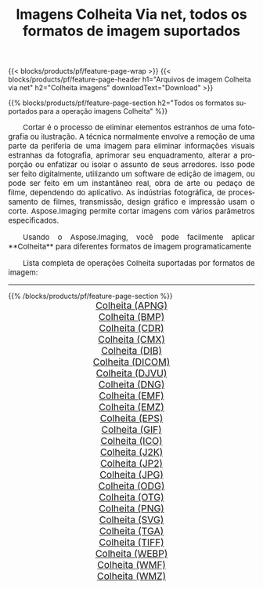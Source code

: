 ﻿---
title: Imagens Colheita Via net, todos os formatos de imagem suportados 
weight: 3920
url: /pt/net/crop 
lang: pt
langdirlevel: 2
locales: zh-hans,ja,it,ru,de,es,fr,nl,id,lt,pl,pt,vi,tr,ko,zh-hant,ar,hi,th,sv,cs,uk,he
description: Usando Aspose.Imaging, você pode facilmente imagens Colheita Via net
---

{{< blocks/products/pf/feature-page-wrap >}}
{{< blocks/products/pf/feature-page-header h1="Arquivos de imagem Colheita via net" h2="Colheita imagens" downloadText="Download" >}}


{{% blocks/products/pf/feature-page-section  h2="Todos os formatos suportados para a operação imagens Colheita" %}}
<p align="justify" style="text-indent:2em;font-size:15px;">
Cortar é o processo de eliminar elementos estranhos de uma fotografia ou ilustração. A técnica normalmente envolve a remoção de uma parte da periferia de uma imagem para eliminar informações visuais estranhas da fotografia, aprimorar seu enquadramento, alterar a proporção ou enfatizar ou isolar o assunto de seus arredores. Isso pode ser feito digitalmente, utilizando um software de edição de imagem, ou pode ser feito em um instantâneo real, obra de arte ou pedaço de filme, dependendo do aplicativo. As indústrias fotográfica, de processamento de filmes, transmissão, design gráfico e impressão usam o corte. Aspose.Imaging permite cortar imagens com vários parâmetros especificados.
</p>
<p align="justify" style="text-indent:2em;font-size:15px;">
Usando o Aspose.Imaging, você pode facilmente aplicar **Colheita** para diferentes formatos de imagem programaticamente
</p>
<p align="justify" style="text-indent:2em;font-size:15px;">
Lista completa de operações Colheita suportadas por formatos de imagem:
</p>
<hr/>
{{% /blocks/products/pf/feature-page-section %}}
<div class="container-fluid productfamilypage bg-gray">
    <div class="convertypes bg-gray agp-content section">
        <div class="container">
		<div class="row other-converters" style="gap: 10px;font-size: 19px;text-align:center;">
		    <div class='col-md-2 other-converter remove-lp remove-rp'><a href="/imaging/pt/net/crop/apng" style="padding:15px;">Colheita (APNG)</a></div><div class='col-md-2 other-converter remove-lp remove-rp'><a href="/imaging/pt/net/crop/bmp" style="padding:15px;">Colheita (BMP)</a></div><div class='col-md-2 other-converter remove-lp remove-rp'><a href="/imaging/pt/net/crop/cdr" style="padding:15px;">Colheita (CDR)</a></div><div class='col-md-2 other-converter remove-lp remove-rp'><a href="/imaging/pt/net/crop/cmx" style="padding:15px;">Colheita (CMX)</a></div><div class='col-md-2 other-converter remove-lp remove-rp'><a href="/imaging/pt/net/crop/dib" style="padding:15px;">Colheita (DIB)</a></div><div class='col-md-2 other-converter remove-lp remove-rp'><a href="/imaging/pt/net/crop/dicom" style="padding:15px;">Colheita (DICOM)</a></div><div class='col-md-2 other-converter remove-lp remove-rp'><a href="/imaging/pt/net/crop/djvu" style="padding:15px;">Colheita (DJVU)</a></div><div class='col-md-2 other-converter remove-lp remove-rp'><a href="/imaging/pt/net/crop/dng" style="padding:15px;">Colheita (DNG)</a></div><div class='col-md-2 other-converter remove-lp remove-rp'><a href="/imaging/pt/net/crop/emf" style="padding:15px;">Colheita (EMF)</a></div><div class='col-md-2 other-converter remove-lp remove-rp'><a href="/imaging/pt/net/crop/emz" style="padding:15px;">Colheita (EMZ)</a></div><div class='col-md-2 other-converter remove-lp remove-rp'><a href="/imaging/pt/net/crop/eps" style="padding:15px;">Colheita (EPS)</a></div><div class='col-md-2 other-converter remove-lp remove-rp'><a href="/imaging/pt/net/crop/gif" style="padding:15px;">Colheita (GIF)</a></div><div class='col-md-2 other-converter remove-lp remove-rp'><a href="/imaging/pt/net/crop/ico" style="padding:15px;">Colheita (ICO)</a></div><div class='col-md-2 other-converter remove-lp remove-rp'><a href="/imaging/pt/net/crop/j2k" style="padding:15px;">Colheita (J2K)</a></div><div class='col-md-2 other-converter remove-lp remove-rp'><a href="/imaging/pt/net/crop/jp2" style="padding:15px;">Colheita (JP2)</a></div><div class='col-md-2 other-converter remove-lp remove-rp'><a href="/imaging/pt/net/crop/jpg" style="padding:15px;">Colheita (JPG)</a></div><div class='col-md-2 other-converter remove-lp remove-rp'><a href="/imaging/pt/net/crop/odg" style="padding:15px;">Colheita (ODG)</a></div><div class='col-md-2 other-converter remove-lp remove-rp'><a href="/imaging/pt/net/crop/otg" style="padding:15px;">Colheita (OTG)</a></div><div class='col-md-2 other-converter remove-lp remove-rp'><a href="/imaging/pt/net/crop/png" style="padding:15px;">Colheita (PNG)</a></div><div class='col-md-2 other-converter remove-lp remove-rp'><a href="/imaging/pt/net/crop/svg" style="padding:15px;">Colheita (SVG)</a></div><div class='col-md-2 other-converter remove-lp remove-rp'><a href="/imaging/pt/net/crop/tga" style="padding:15px;">Colheita (TGA)</a></div><div class='col-md-2 other-converter remove-lp remove-rp'><a href="/imaging/pt/net/crop/tiff" style="padding:15px;">Colheita (TIFF)</a></div><div class='col-md-2 other-converter remove-lp remove-rp'><a href="/imaging/pt/net/crop/webp" style="padding:15px;">Colheita (WEBP)</a></div><div class='col-md-2 other-converter remove-lp remove-rp'><a href="/imaging/pt/net/crop/wmf" style="padding:15px;">Colheita (WMF)</a></div><div class='col-md-2 other-converter remove-lp remove-rp'><a href="/imaging/pt/net/crop/wmz" style="padding:15px;">Colheita (WMZ)</a></div>
                </div>
        </div>
    </div>
</div>
<br/>
